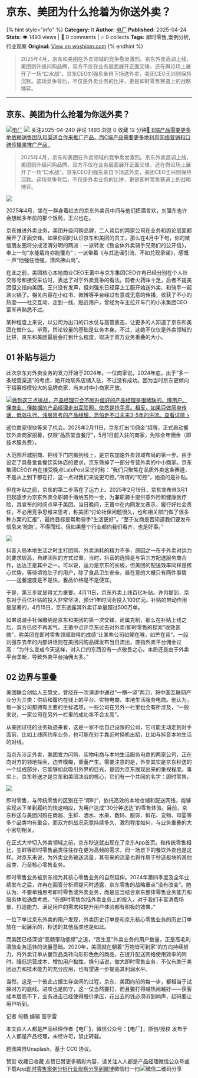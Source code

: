 # 京东、美团为什么抢着为你送外卖？
{% hint style="info" %}
**Category:** It
**Author:** [电厂](https://www.woshipm.com/u/1427423)
**Published:** 2025-04-24  
**Stats:** 👁️ 1493 views | 💬 0 comments | ⭐ 0 collects
**Tags:** 即时零售,案例分析,行业观察
**Original:** [View on woshipm.com](https://www.woshipm.com/it/6209177.html)
{% endhint %}
> 2025年4月，京东和美团在外卖领域的竞争愈发激烈。京东外卖高调上线，美团则升级闪购品牌，双方不仅在业务层面展开正面交锋，还在舆论场上展开了一场“口水战”。京东CEO刘强东亲自下场送外卖，美团CEO王兴则保持沉默。这场竞争背后，不仅是外卖业务的比拼，更是即时零售赛道上的战略博弈。

---

## 京东、美团为什么抢着为你送外卖？

[![](https://image.woshipm.com/wp-files/2022/05/l62B19avKI80EEgSNegM.jpeg!/both/72x72)](https://www.woshipm.com/u/1427423)[电厂](https://www.woshipm.com/u/1427423) ![](https://static.woshipm.com/tag/1122_1@2x.png) 关注2025-04-240 评论 1493 浏览 0 收藏 12 分钟[🔗 B端产品需要更多地依赖销售团队和渠道合作来推广产品，而C端产品需要更多地利用网络营销和口碑传播来推广产品..](https://ke.qidianla.com/courses/bcpm)

> 2025年4月，京东和美团在外卖领域的竞争愈发激烈。京东外卖高调上线，美团则升级闪购品牌，双方不仅在业务层面展开正面交锋，还在舆论场上展开了一场“口水战”。京东CEO刘强东亲自下场送外卖，美团CEO王兴则保持沉默。这场竞争背后，不仅是外卖业务的比拼，更是即时零售赛道上的战略博弈。

![](https://image.woshipm.com/2023/10/31/97195bfc-77e9-11ee-be6e-00163e142b65.jpg)

2025年4月，坐在一群身着红衣的京东外卖员中间与他们把酒言欢，刘强东也许会想起多年前的那个饭局，王兴也在。

京东推进外卖业务，美团升级闪购品牌，二人背后的两家公司在业务和舆论层面都展开了正面交锋。如果你同时认识京东和美团的员工，那么在4月中下旬，你的微信朋友圈将分成泾渭分明的两派：一派转发《致全体外卖骑手兄弟们的公开信》，奉上一句“水能载舟亦能覆舟”；一派带着《与其造谣引流，不如兑现承诺》，感慨一声“他强任他强，清风拂山岗”。

在此之前，美团核心本地商业CEO王莆中与京东集团CEO许冉已经分别在个人社交账号和接受采访时，表达了对于外卖竞争的看法。前者火药味十足，后者不提美团但又指向美团。王兴没有发声，但刘强东已经穿上工服开始送外卖、和骑手一起涮火锅了。相关内容在小红书、微博等平台经过有意或无意的传播，收获了不小的热度——社交互动、走到一线、贴近用户，曾经为车主拉开车门的小米集团CEO雷军再熟悉不过。

某种程度上来说，以公司为出口的口水仗与高管表态，让更多的人知道了京东和美团在做什么。毕竟，舆论较量的基础是业务本身。不过，这绝不仅仅是外卖领域的比拼，京东和美团最后会打到什么程度，取决于双方业务重叠的大小。

## 01 补贴与运力

此次京东对外卖业务的发力开始于2024年。一位商家说，2024年底，出于“多一条经营渠道”的考虑，她开始联系店铺入驻，不过没有成功。因为当时京东更倾向于招募规模较大的品牌商家，尚未对中小商家开放。

[![](https://image.woshipm.com/2023/07/27/1788a218-2c7f-11ee-b91f-00163e0b5ff3.png)做到这三点挑战，产品经理只会不断升值好的产品经理是很稀缺的，懂用户、懂商业、懂数据的产品经理走出互联网，依然是抢手货。相反，如果只做简单传话、低效执行、浅层思考的产品经理，恐怕走不过未来3-5年的洪流。查看详情 >](https://ke.qidianla.com/courses/bcpm)

这位商家很快等来了机会。2025年2月11日，京东打出“0佣金”招牌，正式启动餐饮外卖商家招募，仅限“品质堂食餐厅”，5月1日前入驻的商家，免除全年佣金（即技术服务费）。

大范围开城招商、把线下门店搬到线上，是京东加速外卖领域布局的第一步。由于设定了具备堂食餐饮实体店的要求，京东筛掉了一部分专营外卖的中小商家。京东集团CEO许冉在接受晚点LatePost采访时称：“我们只聚焦在品质外卖这条赛道，不是从上到下都在打，这一点对我们来说更可控。”所谓的“可控”，她指的是补贴。

但在补贴之前，京东的第二步落在了运力上。2025年2月19日，京东宣布自3月1日起逐步为京东外卖全职骑手缴纳五险一金，为兼职骑手提供意外险和健康医疗险，其宣布的时间点早于美团。当日晚间，王莆中在内网发文表示，履行好社会责任，不必用竞争思维来思考，称美团“讨论社保问题很久，也和相关部门做了很多种方案的汇报”，最终目标是帮助骑手“生活更好”。“至于友商是否知道我们要发布信息来‘抢跑’，不得而知。但如果整个行业都向我们看齐，也是好事。”

![](https://image.woshipm.com/2025/02/20/757756f0-ef8b-11ef-98d7-00163e09d72f.jpg)

抖音入局本地生活之时主打团购，外卖消耗的精力不多，原因之一在于外卖对运力的要求较高，自建团队的方式过重。当时，抖音的选择是与第三方配送服务商合作，达达正是其中之一。可以说，运力是京东的长板，但美团的配送效率同样是核心优势。等待填饱肚子的用户，除了食品卫生安全，最在意的大概只有两件事情——送餐速度是不是快，餐品价格是不是便宜。

于是，第三步就显得尤为重要。4月11日，京东外卖上线百亿补贴。许冉提到，京东对于百亿补贴的投入非常坚决，预计1年时间会投入100亿元。补贴的带动作用是显著的，4月15日，京东透露其外卖订单量超过500万单。

如果说骑手社保缴纳是京东和美团的第一次交锋，尚属克制，那么在补贴上线之后，双方已经不再客气。王莆中点评京东过去对外卖/即时零售的探索“收效甚微”，称美团在即时零售领域取得的成绩“让某些公司如鲠在喉，如芒在背”。一段刘强东去年的内部讲话则在美团闪购品牌发布当日流出，直指外卖平台佣金过高：“为什么变成今天这样，对入口的东西没有一点敬畏之心，本质还是由于外卖平台垄断，导致外卖平台抽佣太多。”

## 02 边界与重叠

美团联合创始人王慧文，曾经在一次演讲中通过“一横一竖”两刀，将中国互联网产业分为三类：供给和履约在线上的平台、实物电商、本地生活服务电商。他认为，每一家公司都拥有主要的坐标选项，一些公司在另外一栏里也会有所涉及，“一般来说，一家公司在另外一栏里的成功率不会太高”。

从美团过往的业务轨迹来看，这是一家不给自己设限的公司，它可能主动走到对手面前，比如上线网约车业务，也可能在对手靠近时择机出招，比如与抖音本地生活的对线。

当京东涉足外卖，美团发力闪购，实物电商与本地生活服务电商的两家公司，正在向对方的领地探索，边界模糊，重叠产生。需要注意的是，外卖其实是京东秒送的一个组成部分，它能够如此吸引外界的目光，是因为京东展现出来的重视程度。事实上，京东秒送才是京东和美团决战的核心，它们有一个共同的名字：即时零售。

![](https://image.woshipm.com/2025/04/23/d10b7b8e-2043-11f0-b1a0-00163e09d72f.jpg)

即时零售，与传统零售的区别在于“即时”，依托高效的本地仓储和配送网络，能够实现从下单到履约的快速响应，为用户达成“30分钟送达”的零售体验。目前，京东秒送与美团闪购在商超、生鲜、酒水、水果、数码、服饰、鲜花、宠物、母婴等多个品类均有重合，而双方的战况究竟持续多久、激烈程度如何，与业务重叠的大小密切相关。

在正式大举切入外卖领域之前，京东秒送就出现在了京东App首页。和传统零售相比，生鲜等即时零售品类往往存在更为高频的需求，同一场景下的餐饮外卖也是这样。对京东来说，为外卖业务输送流量，其带来的流量也将作用于秒送板块的其他品类，乃至核心零售业务。

即时零售业务被京东视为其核心零售业务的自然延伸。2024年第四季度及全年业绩发布之后，许冉在回答分析师提问时透露，京东零售的战略重点“没有改变”。她认为，不要单独思考即时零售或外卖业务，而是应当结合京东整体零售业务能力和服务体验通盘考虑。“在即时零售包括外卖业务上的投入，对于我们丰富消费场景、打造能力、满足用户的需求和提升用户体验都有积极的效果。”

一位下单过京东外卖的用户发现，外卖历史订单是和京东核心零售业务的历史订单放在一起展示的，秒送的其他品类也是如此。

而美团已经深谙“高频带动低频”之道，“苦生意”外卖业务的用户数量，正是高毛利酒旅业务运转的流量基础。2020年，美团就在朝着“万物皆可到家”的方向持续努力，将外卖订单从餐饮品类转向形形色色的商品，在提升配送网络使用效率的同时，降低运营成本、增加用户黏性。换句话说，做大即时零售业务，不仅有助于美团运力和技术能力的充分应用，也有望进一步提高其利润水平。

当然，这是一个彼此占据生存空间的过程，京东、美团向前的每一步，都相当于试探对方的底线。进攻也是防守，这一仗当然要打，而且要打得越热闹越好——获客成本居高不下，业务进击已经使得股价承压，花出去的钱必须听到响声，起码要让用户听到。

记者 何畅 编辑 高宇雷

本文由人人都是产品经理作者【电厂】，微信公众号：【电厂】，原创/授权 发布于人人都是产品经理，未经许可，禁止转载。

题图来自Unsplash，基于 CC0 协议。

赞赏 收藏已收藏 点赞已赞更多精彩内容，请关注人人都是产品经理微信公众号或下载App[即时零售](https://www.woshipm.com/tag/%e5%8d%b3%e6%97%b6%e9%9b%b6%e5%94%ae)[案例分析](https://www.woshipm.com/tag/%e6%a1%88%e4%be%8b%e5%88%86%e6%9e%90)[行业观察](https://www.woshipm.com/tag/%e8%a1%8c%e4%b8%9a%e8%a7%82%e5%af%9f)[分享到微博](https://service.weibo.com/share/share.php?appkey=2775287854&title=京东、美团为什么抢着为你送外卖？&url=https://www.woshipm.com/it/6209177.html&pic=https://image.woshipm.com/2023/10/31/97195bfc-77e9-11ee-be6e-00163e142b65.jpg)微信扫一扫![微信二维码](https://api.pwmqr.com/qrcode/create/?url=https://www.woshipm.com/it/6209177.html)分享